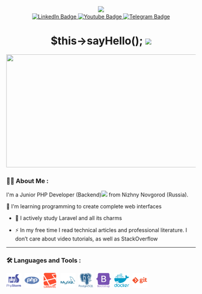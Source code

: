 <div id="header" align="center">
  <img src="https://media.giphy.com/media/M9gbBd9nbDrOTu1Mqx/giphy.gif" width="100"/>
  <div id="badges">
  <a href="https://vk.com/zzzaev">
    <img src="https://img.shields.io/badge/Vkontakte-blue?style=for-the-badge&logo=vk&logoColor=white" alt="LinkedIn Badge"/>
  </a>
    <a href="mailto:zaevdev@gmail.com">
    <img src="https://img.shields.io/badge/Gmail-red?style=for-the-badge&logo=gmail&logoColor=white" alt="Youtube Badge"/>
  </a>
    <a href="https://t.me/zaevdev">
    <img src="https://img.shields.io/badge/Telegram-lightblue?style=for-the-badge&logo=telegram&logoColor=white" alt="Telegram Badge"/>
  </a>
</div>
  <h1>
 $this->sayHello();
  <img src="https://media.giphy.com/media/hvRJCLFzcasrR4ia7z/giphy.gif" width="30px"/>
</h1>
</div>

<div align="center">
  <img src="https://media.giphy.com/media/dWesBcTLavkZuG35MI/giphy.gif" width="600" height="300"/>
</div>

### :man_technologist: About Me :

I'm a Junior PHP Developer (Backend)<img src="https://media.giphy.com/media/WUlplcMpOCEmTGBtBW/giphy.gif" width="30"> from Nizhny Novgorod (Russia).

:telescope: I'm learning programming to create complete web interfaces

- :seedling: I actively study Laravel and all its charms

- :zap: In my free time I read technical articles and professional literature. I don’t care about video tutorials, as well as StackOverflow

---

### :hammer_and_wrench: Languages and Tools :

<div>
  <img src="https://github.com/devicons/devicon/blob/master/icons/phpstorm/phpstorm-plain-wordmark.svg" title="PhpStorm"  alt="PhpStorm" width="40" height="40"/>&nbsp;
  <img src="https://github.com/devicons/devicon/blob/master/icons/php/php-plain.svg" title="Php"  alt="Php" width="40" height="40"/>&nbsp;
  <img src="https://github.com/devicons/devicon/blob/master/icons/laravel/laravel-plain-wordmark.svg" title="Laravel"  alt="Laravel" width="40" height="40"/>&nbsp;
  <img src="https://github.com/devicons/devicon/blob/master/icons/mysql/mysql-plain-wordmark.svg" title="MySQL"  alt="MySQL" width="40" height="40"/>&nbsp;
  <img src="https://github.com/devicons/devicon/blob/master/icons/postgresql/postgresql-plain-wordmark.svg" title="Postgresql"  alt="Postgresql" width="40" height="40"/>&nbsp;
  <img src="https://github.com/devicons/devicon/blob/master/icons/bootstrap/bootstrap-plain-wordmark.svg" title="Bootstrap"  alt="Bootstrap" width="40" height="40"/>&nbsp;
  <img src="https://github.com/devicons/devicon/blob/master/icons/docker/docker-plain-wordmark.svg" title="Docker"  alt="Docker" width="40" height="40"/>&nbsp;
  <img src="https://github.com/devicons/devicon/blob/master/icons/git/git-plain-wordmark.svg" title="Git" **alt="Git" width="40" height="40"/>
</div>
